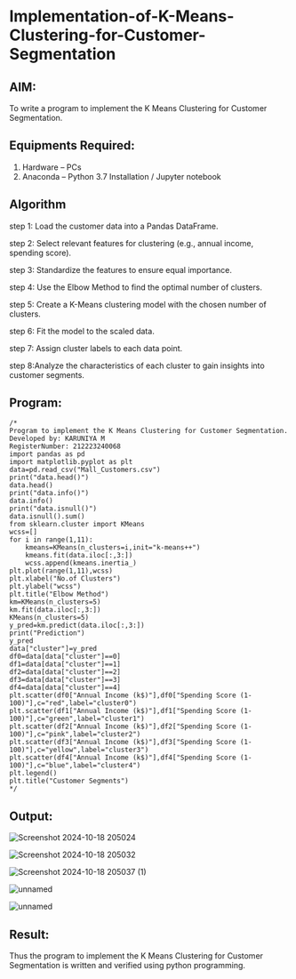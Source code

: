# Implementation-of-K-Means-Clustering-for-Customer-Segmentation

## AIM:
To write a program to implement the K Means Clustering for Customer Segmentation.

## Equipments Required:
1. Hardware – PCs
2. Anaconda – Python 3.7 Installation / Jupyter notebook

## Algorithm
step 1: Load the customer data into a Pandas DataFrame.

step 2: Select relevant features for clustering (e.g., annual income, spending score).

step 3: Standardize the features to ensure equal importance.

step 4: Use the Elbow Method to find the optimal number of clusters.

step 5: Create a K-Means clustering model with the chosen number of clusters.

step 6: Fit the model to the scaled data.

step 7: Assign cluster labels to each data point.

step 8:Analyze the characteristics of each cluster to gain insights into customer segments.
## Program:
```
/*
Program to implement the K Means Clustering for Customer Segmentation.
Developed by: KARUNIYA M 
RegisterNumber: 212223240068
import pandas as pd
import matplotlib.pyplot as plt
data=pd.read_csv("Mall_Customers.csv")
print("data.head()")
data.head()
print("data.info()")
data.info()
print("data.isnull()")
data.isnull().sum()
from sklearn.cluster import KMeans
wcss=[]
for i in range(1,11):
    kmeans=KMeans(n_clusters=i,init="k-means++")
    kmeans.fit(data.iloc[:,3:])
    wcss.append(kmeans.inertia_)
plt.plot(range(1,11),wcss)
plt.xlabel("No.of Clusters")
plt.ylabel("wcss")
plt.title("Elbow Method")
km=KMeans(n_clusters=5)
km.fit(data.iloc[:,3:])
KMeans(n_clusters=5)
y_pred=km.predict(data.iloc[:,3:])
print("Prediction")
y_pred
data["cluster"]=y_pred
df0=data[data["cluster"]==0]
df1=data[data["cluster"]==1]
df2=data[data["cluster"]==2]
df3=data[data["cluster"]==3]
df4=data[data["cluster"]==4]
plt.scatter(df0["Annual Income (k$)"],df0["Spending Score (1-100)"],c="red",label="cluster0")
plt.scatter(df1["Annual Income (k$)"],df1["Spending Score (1-100)"],c="green",label="cluster1")
plt.scatter(df2["Annual Income (k$)"],df2["Spending Score (1-100)"],c="pink",label="cluster2")
plt.scatter(df3["Annual Income (k$)"],df3["Spending Score (1-100)"],c="yellow",label="cluster3")
plt.scatter(df4["Annual Income (k$)"],df4["Spending Score (1-100)"],c="blue",label="cluster4")
plt.legend()
plt.title("Customer Segments")
*/
```

## Output:

![Screenshot 2024-10-18 205024](https://github.com/user-attachments/assets/a2e6ee7e-23ee-4fe6-b9a7-02d6abbe4508)

![Screenshot 2024-10-18 205032](https://github.com/user-attachments/assets/5aff11f1-5151-4d38-899e-300966e50b91)

![Screenshot 2024-10-18 205037 (1)](https://github.com/user-attachments/assets/3d189e00-ecd3-4bf3-a1b5-719e71cddfea)

![unnamed](https://github.com/user-attachments/assets/ae8da30d-7bb7-464a-8f61-3afa45939fc0)

![unnamed](https://github.com/user-attachments/assets/7ea60be4-1291-4e2b-9617-104031d4423f)





## Result:
Thus the program to implement the K Means Clustering for Customer Segmentation is written and verified using python programming.
